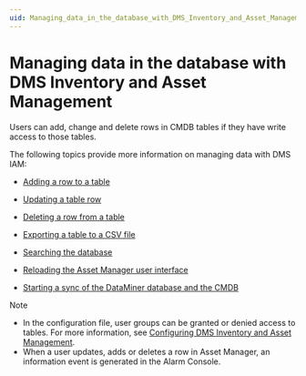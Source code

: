 ```yaml
---
uid: Managing_data_in_the_database_with_DMS_Inventory_and_Asset_Management
---
```


# Managing data in the database with DMS Inventory and Asset Management

Users can add, change and delete rows in CMDB tables if they have write access to those tables.

The following topics provide more information on managing data with DMS IAM:

- [Adding a row to a table](xref:Adding_a_row_to_a_table)

- [Updating a table row](xref:Updating_a_table_row)

- [Deleting a row from a table](xref:Deleting_a_row_from_a_table)

- [Exporting a table to a CSV file](xref:Exporting_a_table_to_a_CSV_file)

- [Searching the database](xref:Searching_the_database)

- [Reloading the Asset Manager user interface](xref:Reloading_the_Asset_Manager_user_interface)

- [Starting a sync of the DataMiner database and the CMDB](xref:Starting_a_sync_of_the_DataMiner_database_and_the_CMDB)

> [!NOTE]
> - In the configuration file, user groups can be granted or denied access to tables. For more information, see [Configuring DMS Inventory and Asset Management](xref:Configuring_DMS_Inventory_and_Asset_Management).
> - When a user updates, adds or deletes a row in Asset Manager, an information event is generated in the Alarm Console.
>
